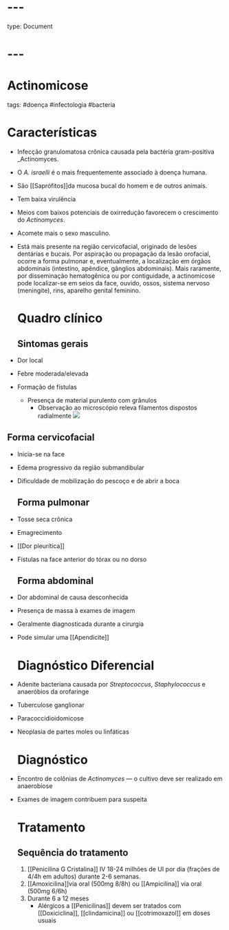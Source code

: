 # \---

type: Document

# \---

# Actinomicose

tags: \#doen&ccedil;a \#infectologia \#bacteria

# Caracter&iacute;sticas

* Infec&ccedil;&atilde;o granulomatosa cr&ocirc;nica causada pela bactéria gram-positiva \_Actinomyces.
* O *A. israelli* é o mais frequentemente associado &agrave; doen&ccedil;a humana.
* S&atilde;o \[\[Sapr&oacute;fitos\]\]da mucosa bucal do homem e de outros animais.
* Tem baixa virul&ecirc;ncia
* Meios com baixos potenciais de oxirredu&ccedil;&atilde;o favorecem o crescimento do *Actinomyces*.
* Acomete mais o sexo masculino.
* Est&aacute; mais presente na regi&atilde;o cervicofacial, originado de les&otilde;es dent&aacute;rias e bucais. Por aspira&ccedil;&atilde;o ou propaga&ccedil;&atilde;o da les&atilde;o orofacial, ocorre a forma pulmonar e, eventualmente, a localiza&ccedil;&atilde;o em &oacute;rg&atilde;os abdominais (intestino, ap&ecirc;ndice, g&acirc;nglios abdominais). Mais raramente, por dissemina&ccedil;&atilde;o hematog&ecirc;nica ou por contiguidade, a actinomicose pode localizar-se em seios da face, ouvido, ossos, sistema nervoso (meningite), rins, aparelho genital feminino.

  # Quadro cl&iacute;nico

  ## Sintomas gerais
* Dor local
* Febre moderada/elevada
* Forma&ccedil;&atilde;o de f&iacute;stulas
  * Presen&ccedil;a de material purulento com gr&acirc;nulos
    * Observa&ccedil;&atilde;o ao microsc&oacute;pio releva filamentos dispostos radialmente ![](https://firebasestorage.googleapis.com/v0/b/firescript-577a2.appspot.com/o/imgs%2Fapp%2FConhecimento%2FLDH1TSuoyo.png?alt=media&amp;token=7c76e1ef-2274-499d-bbc2-aaacc2468c28)

## Forma cervicofacial

* Inicia-se na face
* Edema progressivo da regi&atilde;o submandibular
* Dificuldade de mobiliza&ccedil;&atilde;o do pesco&ccedil;o e de abrir a boca

  ## Forma pulmonar
* Tosse seca cr&ocirc;nica
* Emagrecimento
* \[\[Dor pleur&iacute;tica\]\]
* F&iacute;stulas na face anterior do t&oacute;rax ou no dorso

  ## Forma abdominal
* Dor abdominal de causa desconhecida
* Presen&ccedil;a de massa &agrave; exames de imagem
* Geralmente diagnosticada durante a cirurgia
* Pode simular uma \[\[Apendicite\]\]

  # Diagn&oacute;stico Diferencial
* Adenite bacteriana causada por *Streptococcus*, *Staphylococcus* e anaer&oacute;bios da orofaringe
* Tuberculose ganglionar
* Paracoccidioidomicose
* Neoplasia de partes moles ou linf&aacute;ticas

  # Diagn&oacute;stico
* Encontro de col&ocirc;nias de *Actinomyces* — o cultivo deve ser realizado em anaerobiose
* Exames de imagem contribuem para suspeita

  # Tratamento

  ## Sequ&ecirc;ncia do tratamento
  1. \[\[Penicilina G Cristalina\]\] IV 18-24 milh&otilde;es de UI por dia (fra&ccedil;&otilde;es de 4/4h em adultos) durante 2-6 semanas.
  2. \[\[Amoxicilina\]\]via oral (500mg 8/8h) ou \[\[Ampicilina\]\] via oral (500mg 6/6h)
  1. Durante 6 a 12 meses
     * Alérgicos a \[\[Penicilinas\]\] devem ser tratados com \[\[Doxiciclina\]\], \[\[clindamicina\]\] ou \[\[cotrimoxazol\]\] em doses usuais